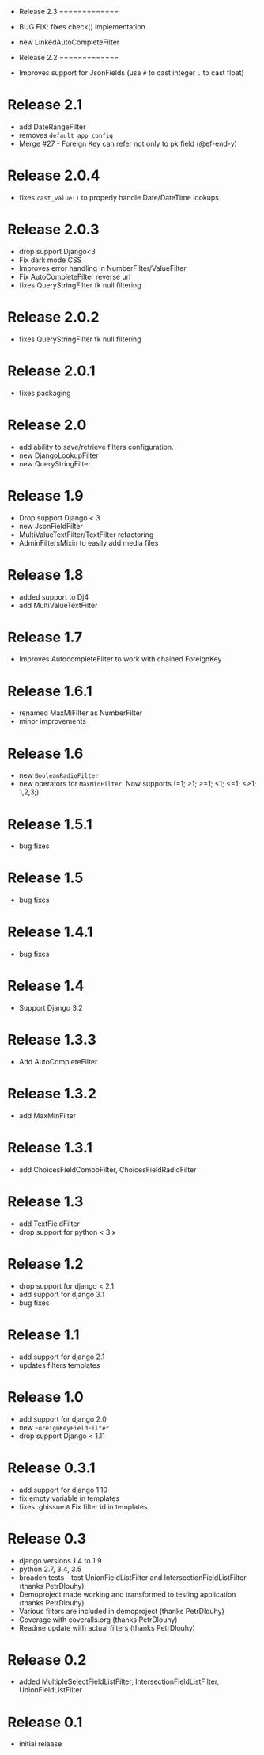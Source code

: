 * Release 2.3
=============
* BUG FIX: fixes check() implementation
* new LinkedAutoCompleteFilter

* Release 2.2
=============
* Improves support for JsonFields (use `#` to cast integer `.` to cast float)


Release 2.1
=============
* add DateRangeFilter
* removes `default_app_config`
* Merge #27 - Foreign Key can refer not only to pk field (@ef-end-y)


Release 2.0.4
=============
* fixes `cast_value()` to properly handle Date/DateTime lookups


Release 2.0.3
=============
* drop support Django<3
* Fix dark mode CSS
* Improves error handling in NumberFilter/ValueFilter
* Fix AutoCompleteFilter reverse url
* fixes QueryStringFilter fk null filtering


Release 2.0.2
=============
* fixes QueryStringFilter fk null filtering


Release 2.0.1
=============
* fixes packaging


Release 2.0
===========
* add ability to save/retrieve filters configuration.
* new DjangoLookupFilter
* new QueryStringFilter


Release 1.9
===========
* Drop support Django < 3
* new JsonFieldFilter
* MultiValueTextFilter/TextFilter refactoring
* AdminFiltersMixin to easily add media files


Release 1.8
=============
* added support to Dj4
* add MultiValueTextFilter


Release 1.7
=============
* Improves AutocompleteFilter to work with chained ForeignKey


Release 1.6.1
=============
* renamed MaxMiFilter as NumberFilter
* minor improvements


Release 1.6
=============
* new `BooleanRadioFilter`
* new operators for `MaxMinFilter`. Now supports (=1; >1; >=1; <1; <=1; <>1; 1,2,3;)

Release 1.5.1
=============
* bug fixes

Release 1.5
=============
* bug fixes

Release 1.4.1
=============
* bug fixes

Release 1.4
=============
* Support Django 3.2


Release 1.3.3
=============
* Add AutoCompleteFilter


Release 1.3.2
=============
* add MaxMinFilter


Release 1.3.1
=============
* add ChoicesFieldComboFilter, ChoicesFieldRadioFilter


Release 1.3
===========
* add TextFieldFilter
* drop support for python < 3.x


Release 1.2
===========
* drop support for django < 2.1
* add support for django 3.1
* bug fixes


Release 1.1
===========
* add support for django 2.1
* updates filters templates


Release 1.0
===========
* add support for django 2.0
* new `ForeignKeyFieldFilter`
* drop support Django < 1.11


Release 0.3.1
=============
* add support for django 1.10
* fix empty variable in templates
* fixes :ghissue:`8` Fix filter id in templates


Release 0.3
===========
* django versions 1.4 to 1.9
* python 2.7, 3.4, 3.5
* broaden tests - test UnionFieldListFilter and IntersectionFieldListFilter (thanks PetrDlouhy)
* Demoproject made working and transformed to testing application (thanks PetrDlouhy)
* Various filters are included in demoproject (thanks PetrDlouhy)
* Coverage with coveralls.org  (thanks PetrDlouhy)
* Readme update with actual filters  (thanks PetrDlouhy)


Release 0.2
===========
* added MultipleSelectFieldListFilter, IntersectionFieldListFilter, UnionFieldListFilter


Release 0.1
===========
* initial relaase
